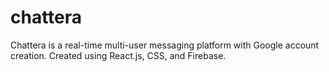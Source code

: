 # chattera
Chattera is a real-time multi-user messaging platform with Google account creation. Created using React.js, CSS, and Firebase.
